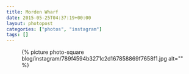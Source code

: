 ```yaml
---
title: Morden Wharf
date: 2015-05-25T04:37:19+00:00
layout: photopost
categories: ["photos", "instagram"]
tags: []
---
```


<figure class="photo photo--square">
  {% picture photo-square blog/instagram/789f4594b3271c2d167858869f7658f1.jpg alt="" %}
</figure>


